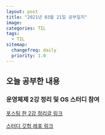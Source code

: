 ```yaml
---
layout: post
title: "2021년 03월 21일 공부일지"
image:
categories: TIL
tags: 
  - TIL
sitemap:
  changefreq: daily
  priority: 1.0
---
```


## 오늘 공부한 내용



### 운영체제 2강 정리 및 OS 스터디 참여

[포스팅 한 2강 정리글 링크](https://neph3779.github.io/%EC%9A%B4%EC%98%81%EC%B2%B4%EC%A0%9C/2-%EC%BB%B4%ED%93%A8%ED%84%B0-%EC%8B%9C%EC%8A%A4%ED%85%9C%EC%9D%98-%EB%8F%99%EC%9E%91-%EC%9B%90%EB%A6%AC/)

[스터디 깃헙 레포 링크](https://github.com/i-study-OS/BHK/tree/main/OS2)

<br/> 